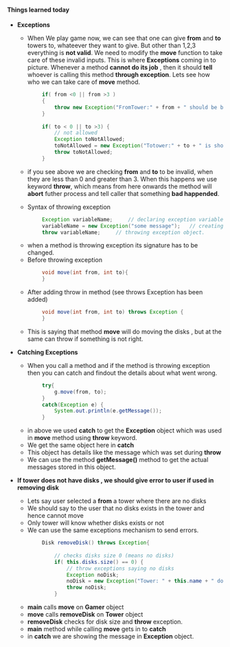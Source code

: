 #### Things learned today
* __Exceptions__
    * When We play game now, we can see that one can give __from__ and __to__ towers to, whateever they want to give. But other than 1,2,3 everything is __not valid__. We need to modify the __move__ function to take care of these invalid inputs.
    This is where __Exceptions__ coming in to picture. Whenever a method __cannot do its job__ , then it should __tell__ whoever is calling this method __through exception__. Lets see how who we can take care of __move__ method.

    ```java
            if( from <0 || from >3 )
            {
                throw new Exception("FromTower:" + from + " should be between 1 and 3");
            }
            
            if( to < 0 || to >3) {
                // not allowed
                Exception toNotAllowed;
                toNotAllowed = new Exception("Totower:" + to + " is should be between 1 and 3");
                throw toNotAllowed;
            }
    ```

    * if you see above we are checking __from__ and __to__ to be invalid, when they are less than 0 and greater than 3. When this happens we use keyword __throw__, which means from here onwards the method will __abort__ futher process and tell caller that something __bad happended__.

    * Syntax of throwing exception
    ```java
            Exception variableName;     // declaring exception variable
            variableName = new Exception("some message");   // creating Exception object
            throw variableName;     // throwing exception object.
    ```
    * when a method is throwing exception its signature has to be changed.
    * Before throwing exception
    ```java
            void move(int from, int to){
            }
    ```
    * After adding throw in method (see throws Exception has been added)
    ```java
            void move(int from, int to) throws Exception {
            }
    ```    
    * This is saying that method __move__ will do moving the disks , but at the same can throw if something is not right. 

* __Catching Exceptions__
    * When you call a method and if the method is throwing exception then you can catch and findout the details about what went wrong.
    ```java
            try{
                g.move(from, to);
            }
            catch(Exception e) {
                System.out.println(e.getMessage());
            }    
    ```
    * in above we used __catch__ to get the __Exception__ object which was used in __move__ method using __throw__ keyword.
    * We get the same object here in __catch__
    * This object has details like the message which was set during __throw__
    * We can use the method __getMessage()__ method to get the actual messages stored in this object.

* __If tower does not have disks , we should give error to user if used in removing disk__
    * Lets say user selected a __from__  a tower where there are no disks
    * We should say to the user that no disks exists in the tower and hence cannot move
    * Only tower will know whether disks exists or not
    * We can use the same exceptions mechanism to send errors.
    ```java
            Disk removeDisk() throws Exception{
        
                // checks disks size 0 (means no disks)
                if( this.disks.size() == 0) {
                    // throw exceptions saying no disks
                    Exception noDisk;
                    noDisk = new Exception("Tower: " + this.name + " does not have any disks");
                    throw noDisk;
                }
    ```
    * __main__ calls __move__ on __Gamer__ object
    * __move__ calls __removeDisk__ on __Tower__ object
    * __removeDisk__ checks for disk size and __throw__ exception.
    * __main__ method while calling __move__ gets in to __catch__
    * in __catch__ we are showing the message in __Exception__ object.
